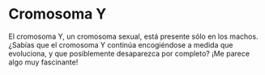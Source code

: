 # Cromosoma Y

El cromosoma Y, un cromosoma sexual, está presente sólo en los machos. ¿Sabías
que el cromosoma Y continúa encogiéndose a medida que evoluciona, y que
posiblemente desaparezca por completo? ¡Me parece algo muy fascinante!
